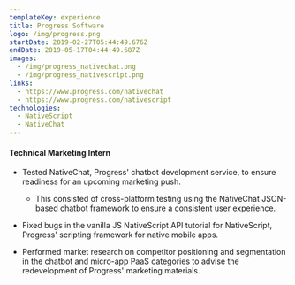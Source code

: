 ```yaml
---
templateKey: experience
title: Progress Software
logo: /img/progress.png
startDate: 2019-02-27T05:44:49.676Z
endDate: 2019-05-17T04:44:49.687Z
images:
  - /img/progress_nativechat.png
  - /img/progress_nativescript.png
links:
  - https://www.progress.com/nativechat
  - https://www.progress.com/nativescript
technologies:
  - NativeScript
  - NativeChat
---
```

#### Technical Marketing Intern

* Tested NativeChat, Progress' chatbot development service, to ensure readiness for an upcoming marketing push.

  * This consisted of cross-platform testing using the NativeChat JSON-based chatbot framework to ensure a consistent user experience.
* Fixed bugs in the vanilla JS NativeScript API tutorial for NativeScript, Progress' scripting framework for native mobile apps.
* Performed market research on competitor positioning and segmentation in the chatbot and micro-app PaaS categories to advise the redevelopment of Progress' marketing materials.